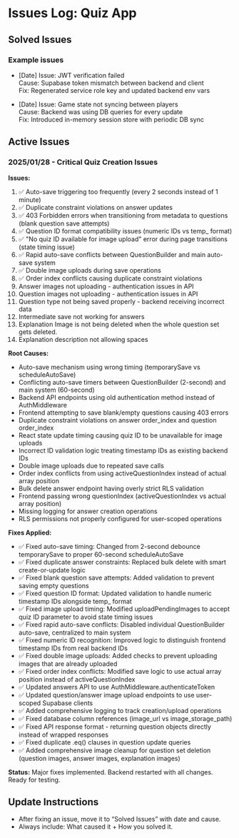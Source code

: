 # Issues Log: Quiz App

## Solved Issues

### Example issues
- [Date] Issue: JWT verification failed  
  Cause: Supabase token mismatch between backend and client  
  Fix: Regenerated service role key and updated backend env vars

- [Date] Issue: Game state not syncing between players  
  Cause: Backend was using DB queries for every update  
  Fix: Introduced in-memory session store with periodic DB sync



## Active Issues

### 2025/01/28 - Critical Quiz Creation Issues
**Issues:**
1. ✅ Auto-save triggering too frequently (every 2 seconds instead of 1 minute)
2. ✅ Duplicate constraint violations on answer updates
3. ✅ 403 Forbidden errors when transitioning from metadata to questions (blank question save attempts)
4. ✅ Question ID format compatibility issues (numeric IDs vs temp_ format)
5. ✅ "No quiz ID available for image upload" error during page transitions (state timing issue)
6. ✅ Rapid auto-save conflicts between QuestionBuilder and main auto-save system
7. ✅ Double image uploads during save operations
8. ✅ Order index conflicts causing duplicate constraint violations
9. Answer images not uploading - authentication issues in API
10. Question images not uploading - authentication issues in API  
11. Question type not being saved properly - backend receiving incorrect data
12. Intermediate save not working for answers
13. Explanation Image is not being deleted when the whole question set gets deleted.
14. Explanation description not allowing spaces

**Root Causes:**
- Auto-save mechanism using wrong timing (temporarySave vs scheduleAutoSave)
- Conflicting auto-save timers between QuestionBuilder (2-second) and main system (60-second)
- Backend API endpoints using old authentication method instead of AuthMiddleware
- Frontend attempting to save blank/empty questions causing 403 errors
- Duplicate constraint violations on answer order_index and question order_index
- React state update timing causing quiz ID to be unavailable for image uploads
- Incorrect ID validation logic treating timestamp IDs as existing backend IDs
- Double image uploads due to repeated save calls
- Order index conflicts from using activeQuestionIndex instead of actual array position
- Bulk delete answer endpoint having overly strict RLS validation
- Frontend passing wrong questionIndex (activeQuestionIndex vs actual array position)
- Missing logging for answer creation operations
- RLS permissions not properly configured for user-scoped operations

**Fixes Applied:**
- ✅ Fixed auto-save timing: Changed from 2-second debounce temporarySave to proper 60-second scheduleAutoSave
- ✅ Fixed duplicate answer constraints: Replaced bulk delete with smart create-or-update logic
- ✅ Fixed blank question save attempts: Added validation to prevent saving empty questions
- ✅ Fixed question ID format: Updated validation to handle numeric timestamp IDs alongside temp_ format
- ✅ Fixed image upload timing: Modified uploadPendingImages to accept quiz ID parameter to avoid state timing issues
- ✅ Fixed rapid auto-save conflicts: Disabled individual QuestionBuilder auto-save, centralized to main system
- ✅ Fixed numeric ID recognition: Improved logic to distinguish frontend timestamp IDs from real backend IDs
- ✅ Fixed double image uploads: Added checks to prevent uploading images that are already uploaded
- ✅ Fixed order index conflicts: Modified save logic to use actual array position instead of activeQuestionIndex
- ✅ Updated answers API to use AuthMiddleware.authenticateToken
- ✅ Updated question/answer image upload endpoints to use user-scoped Supabase clients
- ✅ Added comprehensive logging to track creation/upload operations
- ✅ Fixed database column references (image_url vs image_storage_path)
- ✅ Fixed API response format - returning question objects directly instead of wrapped responses
- ✅ Fixed duplicate .eq() clauses in question update queries
- ✅ Added comprehensive image cleanup for question set deletion (question images, answer images, explanation images)

**Status:** Major fixes implemented. Backend restarted with all changes. Ready for testing.

## Update Instructions
- After fixing an issue, move it to “Solved Issues” with date and cause.
- Always include: What caused it + How you solved it.